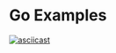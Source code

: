 # Go Examples

[![asciicast](https://asciinema.org/a/ykCJrD95fKMDSydIPZMioC5L1.svg)](https://asciinema.org/a/ykCJrD95fKMDSydIPZMioC5L1?theme=solarized-dark&&autoplay=1)
